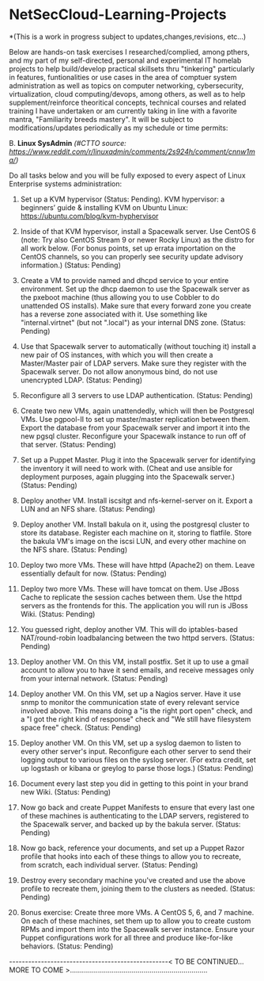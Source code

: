 # NetSecCloud-Learning-Projects

*(This is a work in progress subject to updates,changes,revisions, etc...)

Below are hands-on task exercises I researched/complied, among pthers, and my part of my self-directed, personal and experimental IT homelab projects to help build/develop practical skillsets thru "tinkering" particularly in features, funtionalities or use cases in the area of comptuer system administration as well as topics on computer networking, cybersecurity, virtualization, cloud computing/devops, among others, as well as to help supplement/reinforce theoritical concepts, technical courses and related training I have undertaken or am currently taking in line with a favorite mantra, "Familiarity breeds mastery". It will be subject to modifications/updates periodically as my schedule or time permits:

B. **Linux SysAdmin**
*(#CTTO source: https://www.reddit.com/r/linuxadmin/comments/2s924h/comment/cnnw1ma/)* 

Do all tasks below and you will be fully exposed to every aspect of Linux Enterprise systems administration:
1. Set up a KVM hypervisor (Status: Pending). KVM hypervisor: a beginners’ guide & installing KVM on Ubuntu Linux: https://ubuntu.com/blog/kvm-hyphervisor

2. Inside of that KVM hypervisor, install a Spacewalk server. Use CentOS 6 (note: Try also CentOS Stream 9 or newer Rocky Linux) as the distro for all work below. (For bonus points, set up errata importation on the CentOS channels, so you can properly see security update advisory information.) (Status: Pending)

3. Create a VM to provide named and dhcpd service to your entire environment. Set up the dhcp daemon to use the Spacewalk server as the pxeboot machine (thus allowing you to use Cobbler to do unattended OS installs). Make sure that every forward zone you create has a reverse zone associated with it. Use something like "internal.virtnet" (but not ".local") as your internal DNS zone. (Status: Pending)

4. Use that Spacewalk server to automatically (without touching it) install a new pair of OS instances, with which you will then create a Master/Master pair of LDAP servers. Make sure they register with the Spacewalk server. Do not allow anonymous bind, do not use unencrypted LDAP. (Status: Pending)

5. Reconfigure all 3 servers to use LDAP authentication. (Status: Pending)

6. Create two new VMs, again unattendedly, which will then be Postgresql VMs. Use pgpool-II to set up master/master replication between them. Export the database from your Spacewalk server and import it into the new pgsql cluster. Reconfigure your Spacewalk instance to run off of that server. (Status: Pending)

7. Set up a Puppet Master. Plug it into the Spacewalk server for identifying the inventory it will need to work with. (Cheat and use ansible for deployment purposes, again plugging into the Spacewalk server.) (Status: Pending)

8. Deploy another VM. Install iscsitgt and nfs-kernel-server on it. Export a LUN and an NFS share. (Status: Pending)

9. Deploy another VM. Install bakula on it, using the postgresql cluster to store its database. Register each machine on it, storing to flatfile. Store the bakula VM's image on the iscsi LUN, and every other machine on the NFS share. (Status: Pending)

10. Deploy two more VMs. These will have httpd (Apache2) on them. Leave essentially default for now. (Status: Pending)

11. Deploy two more VMs. These will have tomcat on them. Use JBoss Cache to replicate the session caches between them. Use the httpd servers as the frontends for this. The application you will run is JBoss Wiki. (Status: Pending)

12. You guessed right, deploy another VM. This will do iptables-based NAT/round-robin loadbalancing between the two httpd servers. (Status: Pending)

13. Deploy another VM. On this VM, install postfix. Set it up to use a gmail account to allow you to have it send emails, and receive messages only from your internal network. (Status: Pending)

14. Deploy another VM. On this VM, set up a Nagios server. Have it use snmp to monitor the communication state of every relevant service involved above. This means doing a "is the right port open" check, and a "I got the right kind of response" check and "We still have filesystem space free" check. (Status: Pending)

15. Deploy another VM. On this VM, set up a syslog daemon to listen to every other server's input. Reconfigure each other server to send their logging output to various files on the syslog server. (For extra credit, set up logstash or kibana or greylog to parse those logs.) (Status: Pending)

16. Document every last step you did in getting to this point in your brand new Wiki. (Status: Pending)

17. Now go back and create Puppet Manifests to ensure that every last one of these machines is authenticating to the LDAP servers, registered to the Spacewalk server, and backed up by the bakula server. (Status: Pending)

18. Now go back, reference your documents, and set up a Puppet Razor profile that hooks into each of these things to allow you to recreate, from scratch, each individual server. (Status: Pending)

19. Destroy every secondary machine you've created and use the above profile to recreate them, joining them to the clusters as needed. (Status: Pending)

20. Bonus exercise: Create three more VMs. A CentOS 5, 6, and 7 machine. On each of these machines, set them up to allow you to create custom RPMs and import them into the Spacewalk server instance. Ensure your Puppet configurations work for all three and produce like-for-like behaviors. (Status: Pending)

--------------------------------------------------< TO BE CONTINUED... MORE TO COME >.....................................................................
